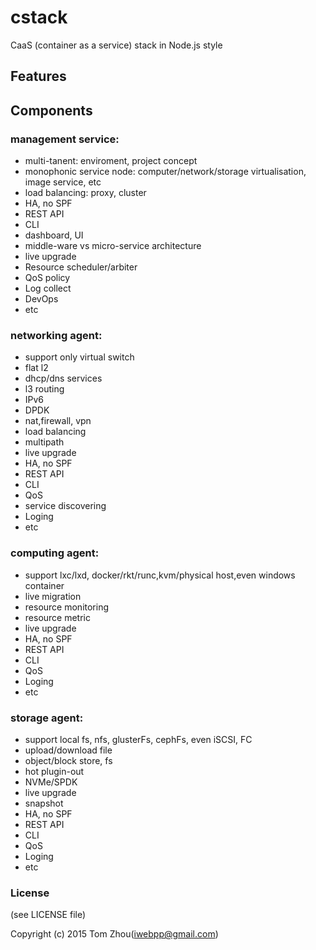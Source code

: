 # cstack
CaaS (container as a service) stack in Node.js style

## Features


## Components

### management service:
- multi-tanent: enviroment, project concept
- monophonic service node: computer/network/storage virtualisation, image service, etc
- load balancing: proxy, cluster
- HA, no SPF
- REST API
- CLI
- dashboard, UI
- middle-ware vs micro-service architecture 
- live upgrade
- Resource scheduler/arbiter
- QoS policy
- Log collect
- DevOps
- etc

### networking agent: 
- support only virtual switch
- flat l2
- dhcp/dns services
- l3 routing
- IPv6
- DPDK
- nat,firewall, vpn
- load balancing
- multipath
- live upgrade
- HA, no SPF
- REST API
- CLI
- QoS
- service discovering
- Loging
- etc

### computing agent: 
- support lxc/lxd, docker/rkt/runc,kvm/physical host,even windows container
- live migration
- resource monitoring
- resource metric
- live upgrade
- HA, no SPF
- REST API
- CLI
- QoS
- Loging
- etc

### storage agent:
- support local fs, nfs, glusterFs, cephFs, even iSCSI, FC
- upload/download file
- object/block store, fs
- hot plugin-out
- NVMe/SPDK
- live upgrade
- snapshot
- HA, no SPF
- REST API
- CLI
- QoS
- Loging
- etc


### License

(see LICENSE file)

Copyright (c) 2015 Tom Zhou(iwebpp@gmail.com)


